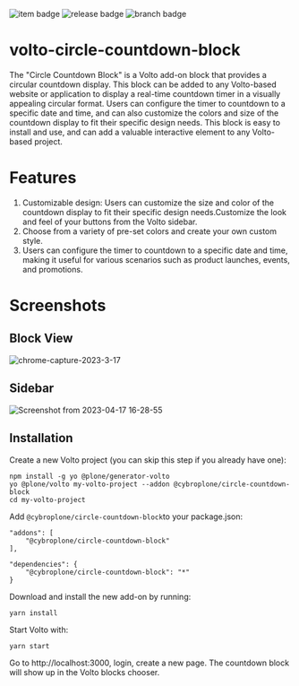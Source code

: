 
![item badge](https://badgen.net/pypi/license/pip) 
![release badge](https://badgen.net/badge/Release/v1.0.0/blue) 
![branch badge](https://badgen.net/badge/main/passing/green)


# volto-circle-countdown-block

The "Circle Countdown Block" is a Volto add-on block that provides a circular countdown display. This block can be added to any Volto-based website or application to display a real-time countdown timer in a visually appealing circular format. Users can configure the timer to countdown to a specific date and time, and can also customize the colors and size of the countdown display to fit their specific design needs. This block is easy to install and use, and can add a valuable interactive element to any Volto-based project.
# Features

1. Customizable design: Users can customize the size and color of the countdown display to fit their specific design needs.Customize the look and feel of your buttons from the Volto sidebar.
2. Choose from a variety of pre-set colors and create your own custom style.
3. Users can configure the timer to countdown to a specific date and time, making it useful for various scenarios such as product launches, events, and promotions.

# Screenshots

## Block View
![chrome-capture-2023-3-17](https://user-images.githubusercontent.com/129945593/232465258-90997808-6286-4074-b554-94bd57b9426c.gif)


## Sidebar

![Screenshot from 2023-04-17 16-28-55](https://user-images.githubusercontent.com/129945593/232465482-ced7c7d8-87aa-45af-8c73-ef89b4afca11.png)

## Installation

Create a new Volto project (you can skip this step if you already have one):

```
npm install -g yo @plone/generator-volto
yo @plone/volto my-volto-project --addon @cybroplone/circle-countdown-block
cd my-volto-project
```

Add `@cybroplone/circle-countdown-block`to your package.json:

```
"addons": [
    "@cybroplone/circle-countdown-block"
],

"dependencies": {
    "@cybroplone/circle-countdown-block": "*"
}
```

Download and install the new add-on by running:

```
yarn install
```

Start Volto with:

```
yarn start
```

  Go to http://localhost:3000, login, create a new page. The countdown block will show up in the Volto blocks chooser.




